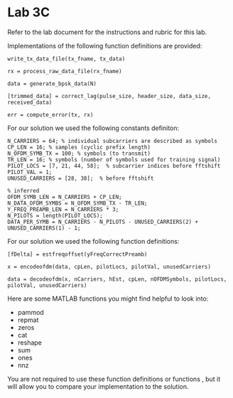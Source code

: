 # Lab 3C
Refer to the lab document for the instructions and rubric for this lab.

Implementations of the following function definitions are provided:
```
write_tx_data_file(tx_fname, tx_data)

rx = process_raw_data_file(rx_fname)

data = generate_bpsk_data(N)

[trimmed_data] = correct_lag(pulse_size, header_size, data_size, received_data)

err = compute_error(tx, rx)
```

For our solution we used the following constants definiton:
```
N_CARRIERS = 64; % individual subcarriers are described as symbols
CP_LEN = 16; % samples (cyclic prefix length)
N_OFDM_SYMB_TX = 100; % symbols (to transmit)
TR_LEN = 16; % symbols (number of symbols used for training signal)
PILOT_LOCS = [7, 21, 44, 58];  % subcarrier indices before fftshift
PILOT_VAL = 1;
UNUSED_CARRIERS = [28, 38];  % before fftshift

% inferred 
OFDM_SYMB_LEN = N_CARRIERS + CP_LEN;
N_DATA_OFDM_SYMBS = N_OFDM_SYMB_TX - TR_LEN;
Y_FREQ_PREAMB_LEN = N_CARRIERS * 3;
N_PILOTS = length(PILOT_LOCS);
DATA_PER_SYMB = N_CARRIERS - N_PILOTS - UNUSED_CARRIERS(2) + UNUSED_CARRIERS(1) - 1;
```

For our solution we used the following function definitions:
```
[fDelta] = estfreqoffset(yFreqCorrectPreamb)

x = encodeofdm(data, cpLen, pilotLocs, pilotVal, unusedCarriers)

data = decodeofdm(x, nCarriers, hEst, cpLen, nOFDMSymbols, pilotLocs, pilotVal, unusedCarriers)
```

Here are some MATLAB functions you might find helpful to look into:
- pammod
- repmat
- zeros
- cat
- reshape
- sum
- ones
- nnz

You are not required to use these function definitions or functions , but it will allow you to compare your implementation to the solution.